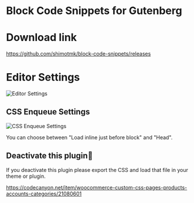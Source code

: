 # Block Code Snippets for Gutenberg

# Download link
https://github.com/shimotmk/block-code-snippets/releases

# Editor Settings
![Editor Settings](https://user-images.githubusercontent.com/42362903/166896586-d94e07d6-69ce-441c-9c0f-5517a974c822.png "Editor Settings")

## CSS Enqueue Settings
![CSS Enqueue Settings](https://user-images.githubusercontent.com/42362903/166896596-329a6326-e6d4-438f-930f-d7ce77c533b7.png "CSS Enqueue Settings")

You can choose between "Load inline just before block" and "Head".

## Deactivate this plugin👋
If you deactivate this plugin please export the CSS and load that file in your theme or plugin.

https://codecanyon.net/item/woocommerce-custom-css-pages-products-accounts-categories/21080601
